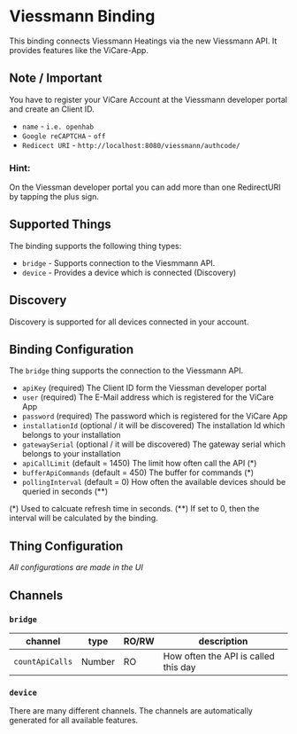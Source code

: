 # Viessmann Binding

This binding connects Viessmann Heatings via the new Viessmann API.
It provides features like the ViCare-App.

## Note / Important

You have to register your ViCare Account at the Viessmann developer portal and create an Client ID.

* `name` - `i.e. openhab`
* `Google reCAPTCHA` - `off`
* `Redicect URI` - `http://localhost:8080/viessmann/authcode/`

### Hint: 

On the Viessman developer portal you can add more than one RedirectURI by tapping the plus sign.

## Supported Things

The binding supports the following thing types:

* `bridge` - Supports connection to the Viesmmann API.
* `device` - Provides a device which is connected (Discovery)

## Discovery

Discovery is supported for all devices connected in your account.

## Binding Configuration

The `bridge` thing supports the connection to the Viessmann API.

* `apiKey` (required) The Client ID form the Viessman developer portal 
* `user` (required) The E-Mail address which is registered for the ViCare App
* `password` (required) The password which is registered for the ViCare App
* `installationId` (optional / it will be discovered) The installation Id which belongs to your installation 
* `gatewaySerial` (optional / it will be discovered) The gateway serial which belongs to your installation
* `apiCallLimit` (default = 1450) The limit how often call the API (*) 
* `bufferApiCommands` (default = 450) The buffer for commands (*)
* `pollingInterval` (default = 0) How often the available devices should be queried in seconds (**) 


(*) Used to calcuate refresh time in seconds.
(**) If set to 0, then the interval will be calculated by the binding.

## Thing Configuration

_All configurations are made in the UI_

## Channels

### `bridge`

| channel         | type   | RO/RW | description                          |
|-----------------|--------|-------|--------------------------------------|
| `countApiCalls` | Number |   RO  | How often the API is called this day |

### `device`

There are many different channels.
The channels are automatically generated for all available features.
